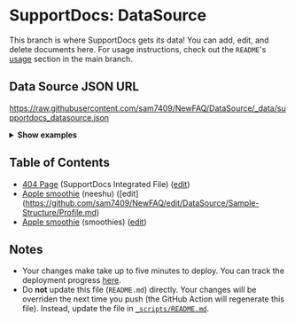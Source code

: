 # SupportDocs: DataSource
This branch is where SupportDocs gets its data! You can add, edit, and delete documents here. For usage instructions, check out the `README`'s [usage](https://github.com/sam7409/NewFAQ#using-the-github-repository) section in the main branch.

## Data Source JSON URL
<a href="https://raw.githubusercontent.com/sam7409/NewFAQ/DataSource/_data/supportdocs_datasource.json">https://raw.githubusercontent.com/sam7409/NewFAQ/DataSource/_data/supportdocs_datasource.json</a>

<details markdown="1">
<summary><strong>Show examples</strong></summary>

<hr>

### SwiftUI
```swift
struct SwiftUIExampleView_MinimalCode: View {
    let dataSource = URL(string: "https://raw.githubusercontent.com/aheze/SupportDocs/DataSource/_data/supportdocs_datasource.json")!
    @State var supportDocsPresented = false
    
    var body: some View {
        Button("Present SupportDocs from SwiftUI!") { supportDocsPresented = true }
        .sheet(isPresented: $supportDocsPresented, content: {
            SupportDocsView(dataSource: dataSource, isPresented: $supportDocsPresented)
        })
    }
}
```

### UIKit
```swift
class UIKitExampleController_MinimalCode: UIViewController {
    /**
    Connect this inside the storyboard.
    
    This is just for demo purposes, so it's not connected yet.
    */
    @IBAction func presentButtonPressed(_ sender: Any) {
        let dataSource = URL(string: "https://raw.githubusercontent.com/aheze/SupportDocs/DataSource/_data/supportdocs_datasource.json")!
    
        let supportDocsViewController = SupportDocsViewController(dataSource: dataSource)
        self.present(supportDocsViewController, animated: true, completion: nil)
    }
}
```

<hr>

</details>

## Table of Contents
- [404 Page](https://aheze.github.io/SupportDocs/404) (SupportDocs Integrated File) ([edit](https://github.com/aheze/SupportDocs/edit/DataSource/404.md)) 
- [Apple smoothie](https://sam7409.github.io/NewFAQ/Sample-Structure/Profile) (neeshu) ([edit] (https://github.com/sam7409/NewFAQ/edit/DataSource/Sample-Structure/Profile.md)
- [Apple smoothie](https://sam7409.github.io/NewFAQ/Sample-Smoothies/Apple) (smoothies) ([edit](https://github.com/sam7409/NewFAQ/edit/DataSource/Sample-Smoothies/Apple.md))


## Notes
- Your changes make take up to five minutes to deploy. You can track the deployment progress [here](https://github.com/aheze/SupportDocs/deployments/activity_log?environment=github-pages).
- Do **not** update this file (`README.md`) directly. Your changes will be overriden the next time you push (the GitHub Action will regenerate this file). Instead, update the file in [`_scripts/README.md`](https://github.com/aheze/SupportDocs/edit/DataSource/_scripts/README.md). 
